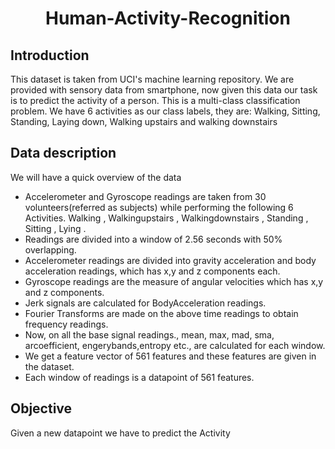 # <center> Human-Activity-Recognition

## Introduction
This dataset is taken from UCI's machine learning repository.
We are provided with sensory data from smartphone, now given this data our task is to predict the activity of a person.
This is a multi-class classification problem. We have 6 activities as our class labels, they are:
Walking, Sitting, Standing, Laying down, Walking upstairs and walking downstairs

## Data description

We will have a quick overview of the data

- Accelerometer and Gyroscope readings are taken from 30 volunteers(referred as subjects) while performing the following 6 Activities. Walking , Walkingupstairs , Walkingdownstairs , Standing , Sitting , Lying .
- Readings are divided into a window of 2.56 seconds with 50% overlapping.
- Accelerometer readings are divided into gravity acceleration and body acceleration readings, which has x,y and z components each.
- Gyroscope readings are the measure of angular velocities which has x,y and z components.
- Jerk signals are calculated for BodyAcceleration readings.
- Fourier Transforms are made on the above time readings to obtain frequency readings.
- Now, on all the base signal readings., mean, max, mad, sma, arcoefficient, engerybands,entropy etc., are calculated for each window.
- We get a feature vector of 561 features and these features are given in the dataset.
- Each window of readings is a datapoint of 561 features.

## Objective

Given a new datapoint we have to predict the Activity
